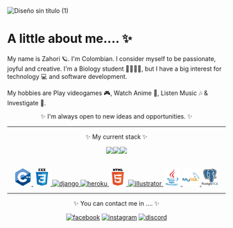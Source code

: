 
![Diseño sin título (1)](https://user-images.githubusercontent.com/102128306/160257399-83a7d1a6-679b-4917-807c-21d944ee8de7.gif)

# A little about me....  ✨

My name is Zahori 🪐. I'm Colombian.  I consider myself to be passionate, joyful and creative. I'm a Biology student 🦇🦎🦠🔬, but I have a  big interest for technology 💻 and software development.   

My hobbies are Play videogames 🎮, Watch Anime 🍥, Listen Music 🎶 & Investigate 🔬.

<p align="center">
✨ I'm always open to new ideas and opportunities. ✨
</p>
 
 ---
<p align="center">
✨ My current stack ✨
</p>

<p align="center">
<img src="https://i.giphy.com/media/LMt9638dO8dftAjtco/200.webp" width="50"><img src="https://i.giphy.com/media/KzJkzjggfGN5Py6nkT/200.webp" width="50"><img src="https://i.giphy.com/media/IdyAQJVN2kVPNUrojM/200.webp" width="50"><br><br>
</p>
<p align="center"> <a href="https://www.w3schools.com/cpp/" target="_blank" rel="noreferrer"> <img src="https://raw.githubusercontent.com/devicons/devicon/master/icons/cplusplus/cplusplus-original.svg" alt="cplusplus" width="40" height="40"/> </a> <a href="https://www.w3schools.com/css/" target="_blank" rel="noreferrer"> <img src="https://raw.githubusercontent.com/devicons/devicon/master/icons/css3/css3-original-wordmark.svg" alt="css3" width="40" height="40"/> </a> <a href="https://www.djangoproject.com/" target="_blank" rel="noreferrer"> <img src="https://cdn.worldvectorlogo.com/logos/django.svg" alt="django" width="40" height="40"/> </a> <a href="https://heroku.com" target="_blank" rel="noreferrer"> <img src="https://www.vectorlogo.zone/logos/heroku/heroku-icon.svg" alt="heroku" width="40" height="40"/> </a> <a href="https://www.w3.org/html/" target="_blank" rel="noreferrer"> <img src="https://raw.githubusercontent.com/devicons/devicon/master/icons/html5/html5-original-wordmark.svg" alt="html5" width="40" height="40"/> </a> <a href="https://www.adobe.com/in/products/illustrator.html" target="_blank" rel="noreferrer"> <img src="https://www.vectorlogo.zone/logos/adobe_illustrator/adobe_illustrator-icon.svg" alt="illustrator" width="40" height="40"/> </a> <a href="https://www.java.com" target="_blank" rel="noreferrer"> <img src="https://raw.githubusercontent.com/devicons/devicon/master/icons/java/java-original.svg" alt="java" width="40" height="40"/> </a> <a href="https://www.mysql.com/" target="_blank" rel="noreferrer"> <img src="https://raw.githubusercontent.com/devicons/devicon/master/icons/mysql/mysql-original-wordmark.svg" alt="mysql" width="40" height="40"/> </a> <a href="https://www.postgresql.org" target="_blank" rel="noreferrer"> <img src="https://raw.githubusercontent.com/devicons/devicon/master/icons/postgresql/postgresql-original-wordmark.svg" alt="postgresql" width="40" height="40"/> </a> </p>

---
<p align="center">
✨ You can contact me in .... ✨
</p>

<p align="center">
 <a href="https://www.facebook.com/zahori.valeria/"><img src="https://img.icons8.com/color/96/000000/facebook.png"  width="50" alt="facebook"/></a>
 <a href="https://instagram.com/fucking_diees"><img src="https://img.icons8.com/color/96/000000/instagram-new.png"  width="50" alt="instagram"/></a>
 <a href="https://discord.com/users/aZaho.vale#0541"><img src="https://img.icons8.com/color/96/000000/discord-logo.png"  width="50" alt="discord"/></a>
</p>

